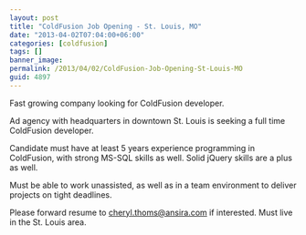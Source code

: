 ```yaml
---
layout: post
title: "ColdFusion Job Opening - St. Louis, MO"
date: "2013-04-02T07:04:00+06:00"
categories: [coldfusion]
tags: []
banner_image: 
permalink: /2013/04/02/ColdFusion-Job-Opening-St-Louis-MO
guid: 4897
---
```


Fast growing company looking for ColdFusion developer.

Ad agency with headquarters in downtown St. Louis is seeking a full time ColdFusion developer.

Candidate must have at least 5 years experience programming in ColdFusion, with strong MS-SQL skills as well. Solid jQuery skills are a plus as well.

Must be able to work unassisted, as well as in a team environment to deliver projects on tight deadlines.

Please forward resume to cheryl.thoms@ansira.com if interested. Must live in the St. Louis area.